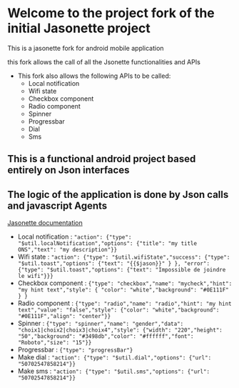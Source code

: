 # Welcome to the project fork of the initial Jasonette project
This is a jasonette fork for android mobile application

this fork allows the call of all the Jsonette functionalities and APIs

* This fork also allows the following APIs to be called:
  * Local notification
  * Wifi state
  * Checkbox component
  * Radio component
  * Spinner
  * Progressbar
  * Dial
  * Sms

## This is a functional android project based entirely on Json interfaces
## The logic of the application is done by Json calls and javascript Agents

[Jasonette documentation](https://jasonelle-archive.github.io/docs/legacy/)

* Local notification :
  `"action": {"type": "$util.localNotification","options": {"title": "my title ONS","text": "my description"}}`
* Wifi state :
  `"action": {"type": "$util.wifiState","success": {"type": "$util.toast","options": {"text": "{{$jason}}" } }, "error": {"type": "$util.toast","options": {"text": "Impossible de joindre le wifi"}}}`
* Checkbox component :
  `{"type": "checkbox","name": "mycheck","hint": "my hint text","style": { "color": "white","background": "#0E111F"  } }`
* Radio component :
  `{"type": "radio","name": "radio","hint": "my hint text","value": "false","style": {"color": "white","background": "#0E111F","align": "center"}}`
* Spinner :
  `{"type": "spinner","name": "gender","data": "choix1|choix2|choix3|choix4","style": {"width": "220","height": "50","background": "#3498db","color": "#ffffff","font": "Roboto","size": "15"}}`
* Progressbar : 
  `{"type": "progressBar"}`
* Make dial :
  `"action": {"type": "$util.dial","options": {"url": "50702547858214"}}`
* Make sms :
  `"action": {"type": "$util.sms","options": {"url": "50702547858214"}}`
